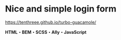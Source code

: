 # Nice and simple login form

https://tenthreee.github.io/turbo-guacamole/

**HTML・BEM・SCSS・Ally・JavaScript**
